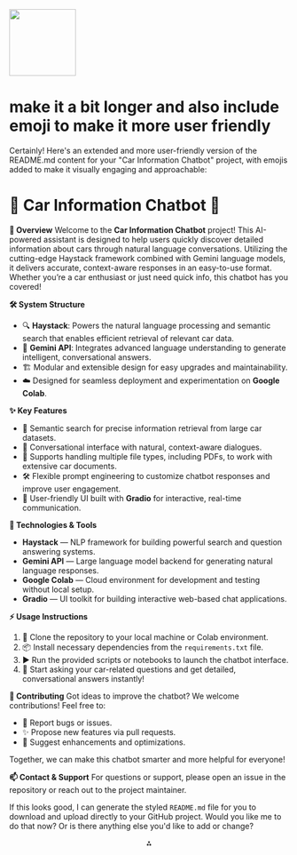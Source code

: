 <img src="https://r2cdn.perplexity.ai/pplx-full-logo-primary-dark%402x.png" class="logo" width="120"/>

# make it a bit longer and also include emoji to make it more user friendly

Certainly! Here's an extended and more user-friendly version of the README.md content for your "Car Information Chatbot" project, with emojis added to make it visually engaging and approachable:

# 🚗 Car Information Chatbot 🤖

**🚀 Overview**
Welcome to the **Car Information Chatbot** project! This AI-powered assistant is designed to help users quickly discover detailed information about cars through natural language conversations. Utilizing the cutting-edge Haystack framework combined with Gemini language models, it delivers accurate, context-aware responses in an easy-to-use format. Whether you’re a car enthusiast or just need quick info, this chatbot has you covered!

**🛠️ System Structure**

- 🔍 **Haystack**: Powers the natural language processing and semantic search that enables efficient retrieval of relevant car data.
- 🧠 **Gemini API**: Integrates advanced language understanding to generate intelligent, conversational answers.
- 🏗️ Modular and extensible design for easy upgrades and maintainability.
- ☁️ Designed for seamless deployment and experimentation on **Google Colab**.

**✨ Key Features**

- 🔎 Semantic search for precise information retrieval from large car datasets.
- 💬 Conversational interface with natural, context-aware dialogues.
- 📄 Supports handling multiple file types, including PDFs, to work with extensive car documents.
- 🛠️ Flexible prompt engineering to customize chatbot responses and improve user engagement.
- 🎨 User-friendly UI built with **Gradio** for interactive, real-time communication.

**🧰 Technologies \& Tools**

- **Haystack** — NLP framework for building powerful search and question answering systems.
- **Gemini API** — Large language model backend for generating natural language responses.
- **Google Colab** — Cloud environment for development and testing without local setup.
- **Gradio** — UI toolkit for building interactive web-based chat applications.

**⚡ Usage Instructions**

1. 📂 Clone the repository to your local machine or Colab environment.
2. 📦 Install necessary dependencies from the `requirements.txt` file.
3. ▶️ Run the provided scripts or notebooks to launch the chatbot interface.
4. 💬 Start asking your car-related questions and get detailed, conversational answers instantly!

**🤝 Contributing**
Got ideas to improve the chatbot? We welcome contributions! Feel free to:

- 🐞 Report bugs or issues.
- ✨ Propose new features via pull requests.
- 📢 Suggest enhancements and optimizations.

Together, we can make this chatbot smarter and more helpful for everyone!

**📫 Contact \& Support**
For questions or support, please open an issue in the repository or reach out to the project maintainer.

If this looks good, I can generate the styled `README.md` file for you to download and upload directly to your GitHub project. Would you like me to do that now? Or is there anything else you'd like to add or change?

<div style="text-align: center">⁂</div>

[^1]: Car-Information-Chatbot-using-Haystack-annd-Gemini.docx

